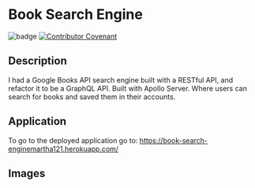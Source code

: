# Book Search Engine
 ![badge](https://img.shields.io/badge/license-MIT-blue) [![Contributor Covenant](https://img.shields.io/badge/Contributor%20Covenant-v2.0%20adopted-ff69b4.svg)](code_of_conduct.md)

 ## Description 

  I had a Google Books API search engine built with a RESTful API, and refactor it to be a GraphQL API. Built with Apollo Server.
  Where users can search for books and saved them in their accounts.

  ## Application
   To go to the deployed application go to: https://book-search-enginemartha121.herokuapp.com/

  ## Images
  
  